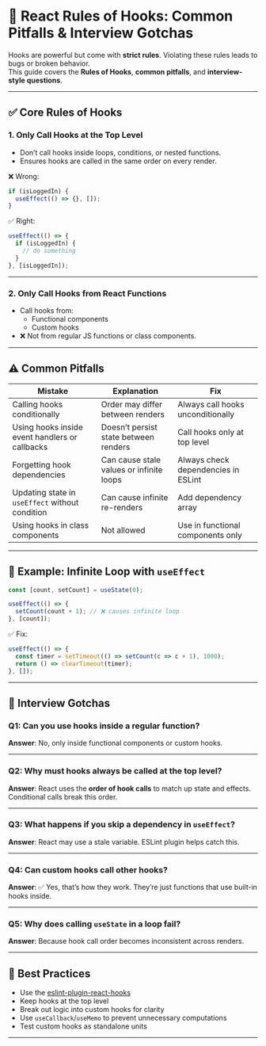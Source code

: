 
# 📜 React Rules of Hooks: Common Pitfalls & Interview Gotchas

Hooks are powerful but come with **strict rules**. Violating these rules leads to bugs or broken behavior.  
This guide covers the **Rules of Hooks**, **common pitfalls**, and **interview-style questions**.

---

## ✅ Core Rules of Hooks

### 1. **Only Call Hooks at the Top Level**
- Don’t call hooks inside loops, conditions, or nested functions.
- Ensures hooks are called in the same order on every render.

❌ Wrong:
```jsx
if (isLoggedIn) {
  useEffect(() => {}, []);
}
```

✅ Right:
```jsx
useEffect(() => {
  if (isLoggedIn) {
    // do something
  }
}, [isLoggedIn]);
```

---

### 2. **Only Call Hooks from React Functions**
- Call hooks from:
  - Functional components
  - Custom hooks
- ❌ Not from regular JS functions or class components.

---

## ⚠️ Common Pitfalls

| Mistake | Explanation | Fix |
|--------|-------------|-----|
| Calling hooks conditionally | Order may differ between renders | Always call hooks unconditionally |
| Using hooks inside event handlers or callbacks | Doesn’t persist state between renders | Call hooks only at top level |
| Forgetting hook dependencies | Can cause stale values or infinite loops | Always check dependencies in ESLint |
| Updating state in `useEffect` without condition | Can cause infinite re-renders | Add dependency array |
| Using hooks in class components | Not allowed | Use in functional components only |

---

## 🎯 Example: Infinite Loop with `useEffect`

```jsx
const [count, setCount] = useState(0);

useEffect(() => {
  setCount(count + 1); // ❌ causes infinite loop
}, [count]);
```

✅ Fix:
```jsx
useEffect(() => {
  const timer = setTimeout(() => setCount(c => c + 1), 1000);
  return () => clearTimeout(timer);
}, []);
```

---

## 🧠 Interview Gotchas

### Q1: Can you use hooks inside a regular function?
**Answer**: No, only inside functional components or custom hooks.

---

### Q2: Why must hooks always be called at the top level?
**Answer**: React uses the **order of hook calls** to match up state and effects. Conditional calls break this order.

---

### Q3: What happens if you skip a dependency in `useEffect`?
**Answer**: React may use a stale variable. ESLint plugin helps catch this.

---

### Q4: Can custom hooks call other hooks?
**Answer**: ✅ Yes, that’s how they work. They’re just functions that use built-in hooks inside.

---

### Q5: Why does calling `useState` in a loop fail?
**Answer**: Because hook call order becomes inconsistent across renders.

---

## 🧠 Best Practices

- Use the [eslint-plugin-react-hooks](https://www.npmjs.com/package/eslint-plugin-react-hooks)
- Keep hooks at the top level
- Break out logic into custom hooks for clarity
- Use `useCallback`/`useMemo` to prevent unnecessary computations
- Test custom hooks as standalone units

---

